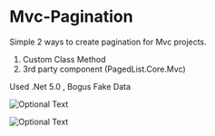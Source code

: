 # Mvc-Pagination

Simple 2 ways to create pagination for Mvc projects.

1. Custom Class Method
2. 3rd party component (PagedList.Core.Mvc)

Used .Net 5.0 , Bogus Fake Data

![Optional Text](../master/CustomPaginatedList.png)

![Optional Text](../master/PagedListCore.png)
